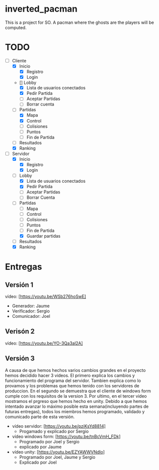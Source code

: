 # inverted_pacman

This is a project for SO. A pacman where the ghosts are the players will be computed.

# TODO

- [ ] Cliente
  - [x] Inicio
    - [x] Registro
    - [x] Login
  - [] Lobby
    - [x] Lista de usuarios conectados
    - [x] Pedir Partida
    - [ ] Aceptar Partidas
    - [ ] Borrar cuenta
  - [ ] Partidas
    - [x] Mapa
    - [x] Control
    - [ ] Colisiones
    - [ ] Puntos
    - [ ] Fin de Partida
  - [ ] Resultados
  - [x] Ranking
- [ ] Servidor
  - [x] Inicio
    - [x] Registro
    - [x] Login
  - [ ] Lobby
    - [x] Lista de usuarios conectados
    - [x] Pedir Partida
    - [ ] Aceptar Partidas
    - [ ] Borrar Cuenta
  - [ ] Partidas
    - [ ] Mapa
    - [ ] Control
    - [ ] Colisiones
    - [ ] Puntos
    - [ ] Fin de Partida
    - [x] Guardar partidas
  - [ ] Resultados
  - [x] Ranking

# Entregas

## Versión 1

vídeo: [https://youtu.be/WSb276hoSwE]

- Generador: Jaume
- Verificador: Sergio
- Comunicador: Joel

## Verisón 2

vídeo: [https://youtu.be/YO-3Qa3al2A]

## Versión 3

A causa de que hemos hechos varios cambios grandes en el proyecto hemos decidido hacer 3 videos. El primero explica los cambios y funcionamiento del programa del servidor. Tambien explica como lo provamos y los problemas que hemos tenido con los servidores de produccion. En el segundo se demuestra que el cliente de windows form cumple con los requisitos de la version 3. Por ultimo, en el tercer video mostramos el prgreso que hemos hecho en unity. Debido a que hemos intentado avanzar lo máximo posible esta semana(incluyendo partes de futuras entregas), todos los miembros hemos programado, validado y comunicado parte de esta versión.

- vídeo servidor: [https://youtu.be/pziKsYd8814]
  - Progamado y explicado por Sergio
- vídeo windows form: [https://youtu.be/tnBcVmH_FDk]
  - Programado por Joel y Sergio
  - explicado por Jaume
- vídeo unity: [https://youtu.be/EZYAWWVNdIo]
  - Programado por Joel, Jaume y Sergio
  - Explicado por Joel